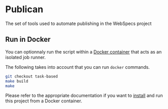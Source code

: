 # Publican

The set of tools used to automate publishing in the WebSpecs project

## Run in Docker

You can optionnaly run the script within a [Docker container](http://docker.io/) that acts as an isolated job runner.

The following takes into account that you can run `docker` commands.

```bash
git checkout task-based
make build
make
```

Please refer to the appropriate documentation if you want to [install](https://docs.docker.com/installation/#installation) and run this project from a Docker container.

